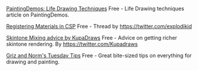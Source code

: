 
[PaintingDemos: Life Drawing Techniques](https://paintingdemos.com/life-drawing-techniques-and-methods/)
Free - Life Drawing techniques article on PaintingDemos.

[Registering Materials in CSP](https://twitter.com/explodikid/status/1391478594891776001)
Free - Thread by https://twitter.com/explodikid

[Skintone Mixing advice by KupaDraws](https://twitter.com/Kupadraws/status/1370468134214369281)
Free - Advice on getting richer skintone rendering. By https://twitter.com/Kupadraws

[Griz and Norm's Tuesday Tips](https://grizandnorm.tumblr.com/tagged/100tuesdaytips)
Free - Great bite-sized tips on everything for drawing and painting.
